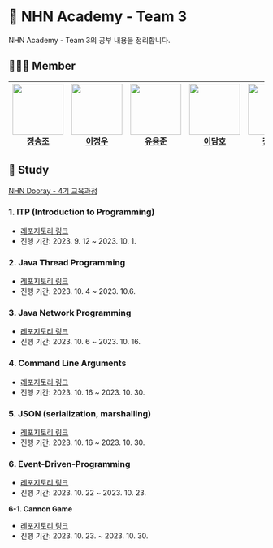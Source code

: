 # 🏫 NHN Academy - Team 3

NHN Academy - Team 3의 공부 내용을 정리합니다.


## 💁🏻‍♂️ Member

<div align="center">
  
| <a href="https://github.com/f1v3-dev"><img src="https://github.com/f1v3-dev.png" width="100px"><br>정승조</a> | <a href="https://github.com/P-C-Space"><img src="https://github.com/P-C-Space.png" width="100px"><br>이정우</a> | <a href="https://github.com/yooojun"><img src="https://github.com/yooojun.png" width="100px"><br>유용준</a> |<a href="https://github.com/damho-lee"><img src="https://github.com/damho-lee.png" width="100px"><br>이담호</a> |<a href ="https://github.com/Huni0819"> <img src ="https://github.com/Huni0819.png" width ="100px"><br>장재훈</a> | <a href="https://github.com/uasaha"><img src="https://github.com/uasaha.png" width="100px"><br>여운석(TA)</a>
|-----|-----|-----|----|-----|------|
  
</div>


## 📝 Study 

[NHN Dooray - 4기 교육과정](https://nhnacademy.dooray.com/share/pages/hXiFRg1ZQFKtwclWF4CufQ)

### 1. ITP (Introduction to Programming)
- [레포지토리 링크](https://github.com/NHN-Team-03/ITP)
- 진행 기간: 2023. 9. 12 ~ 2023. 10. 1.

### 2. Java Thread Programming
- [레포지토리 링크](https://github.com/NHN-Team-03/java-thread-programming)
- 진행 기간: 2023. 10. 4 ~ 2023. 10.6.

### 3. Java Network Programming
- [레포지토리 링크](https://github.com/NHN-Team-03/java-network-programming)
- 진행 기간: 2023. 10. 6 ~ 2023. 10. 16.

### 4. Command Line Arguments
- [레포지토리 링크](https://github.com/NHN-Team-03/command-line-arguments)
- 진행 기간: 2023. 10. 16 ~ 2023. 10. 30.


### 5. JSON (serialization, marshalling)
- [레포지토리 링크](https://github.com/NHN-Team-03/json)
- 진행 기간: 2023. 10. 16 ~ 2023. 10. 30.

### 6. Event-Driven-Programming
- [레포지토리 링크](https://github.com/NHN-Team-03/event-driven-programming)
- 진행 기간: 2023. 10. 22 ~ 2023. 10. 23.

**6-1. Cannon Game**
- [레포지토리 링크](https://github.com/NHN-Team-03/Cannon-Game)
- 진행 기간: 2023. 10. 23. ~ 2023. 10. 30.


  
